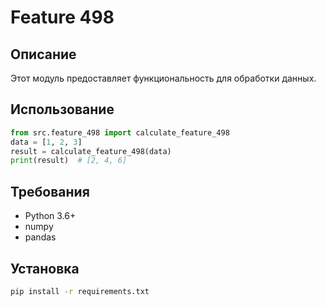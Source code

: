 # Feature 498
## Описание
Этот модуль предоставляет функциональность для обработки данных.
## Использование
```python
from src.feature_498 import calculate_feature_498
data = [1, 2, 3]
result = calculate_feature_498(data)
print(result)  # [2, 4, 6]
```
## Требования
- Python 3.6+
- numpy
- pandas
## Установка
```bash
pip install -r requirements.txt
```